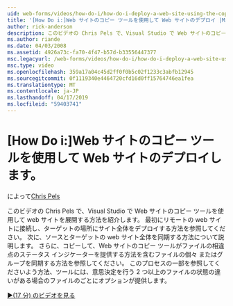 ```yaml
---
uid: web-forms/videos/how-do-i/how-do-i-deploy-a-web-site-using-the-copy-web-site-tool
title: '[How Do i:]Web サイトのコピー ツールを使用して Web サイトのデプロイ |Microsoft Docs'
author: rick-anderson
description: このビデオの Chris Pels で、Visual Studio で Web サイトのコピー ツールを使用して web サイトを展開する方法を紹介します。 まず、リモートの web サイトに接続する方法を確認し、.
ms.author: riande
ms.date: 04/03/2008
ms.assetid: 4926a73c-fa70-4f47-b57d-b33556447377
msc.legacyurl: /web-forms/videos/how-do-i/how-do-i-deploy-a-web-site-using-the-copy-web-site-tool
msc.type: video
ms.openlocfilehash: 359a17a04c45d2ff0f0b5c02f1233c3abfb12945
ms.sourcegitcommit: 0f1119340e4464720cfd16d0ff15764746ea1fea
ms.translationtype: MT
ms.contentlocale: ja-JP
ms.lasthandoff: 04/17/2019
ms.locfileid: "59403741"
---
```

# <a name="how-do-i-deploy-a-web-site-using-the-copy-web-site-tool"></a>[How Do i:]Web サイトのコピー ツールを使用して Web サイトのデプロイします。

によって[Chris Pels](https://twitter.com/chrispels)

このビデオの Chris Pels で、Visual Studio で Web サイトのコピー ツールを使用して web サイトを展開する方法を紹介します。 最初にリモートの web サイトに接続し、ターゲットの場所にサイト全体をデプロイする方法を参照してください。 次に、ソースとターゲットの web サイト全体を同期する方法について説明します。 さらに、コピーして、Web サイトのコピー ツールがファイルの相違点のステータス インジケーターを提供する方法を含むファイルの個々 またはグループを同期する方法を参照してください。 このプロセスの一部を参照してくださいよう方法、ツールには、意思決定を行う 2 つ以上のファイルの状態の違いがある場合のファイルのごとにオプションが提供します。

[&#9654;(17 分) のビデオを見る](https://channel9.msdn.com/Blogs/ASP-NET-Site-Videos/how-do-i-deploy-a-web-site-using-the-copy-web-site-tool)
